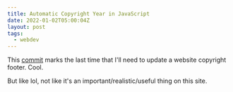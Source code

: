 ```yaml
---
title: Automatic Copyright Year in JavaScript
date: 2022-01-02T05:00:04Z
layout: post
tags:
  - webdev
---
```


This [commit](https://github.com/jay-hankins/elev/commit/693b4db2e4ab6141b79b36c9edbd94db00148a1f) marks the last time that I'll need to update a website copyright footer. Cool.

But like lol, not like it's an important/realistic/useful thing on this site.
